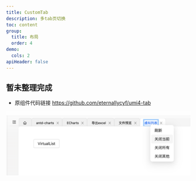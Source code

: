 ```yaml
---
title: CustomTab
description: 多tab页切换
toc: content
group:
  title: 布局
  order: 4
demo:
  cols: 2
apiHeader: false
---
```


## 暂未整理完成

- 原组件代码链接 https://github.com/eternallycyf/umi4-tab

![](../../../../../public/images/tag.png)
